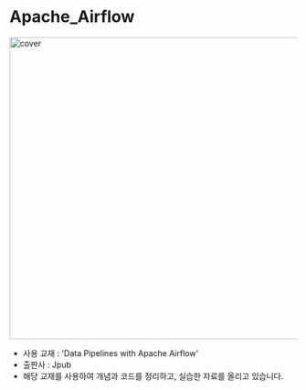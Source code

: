 # Apache_Airflow

<img width="529" alt="cover" src="https://user-images.githubusercontent.com/8121792/149867441-c538fd39-fb84-4f60-b3e7-52f2611ae81e.png">

- 사용 교재 : 'Data Pipelines with Apache Airflow'
- 출판사 : Jpub
- 해당 교재를 사용하여 개념과 코드를 정리하고, 실습한 자료를 올리고 있습니다.
<br/>
